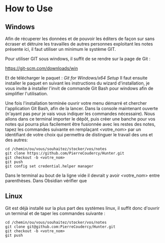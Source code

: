 # How to Use
## Windows

Afin de récuperer les données et de pouvoir les éditers de façon sur sans écraser et détruire les travailles de autres personnes exploitant les notes présente ici, il faut utiliser un minimum le système GIT.

Pour utiliser GIT sous windows, il suffit de se rendre sur la page de Git :

https://git-scm.com/downloads/win

Et de télécharger le paquet : *Git for Windows/x64 Setup*
Il faut ensuite installer le paquet en suivant les instructions du wizard d'installation, je vous invite à installer l'invit de commande Git Bash pour windows afin de simplifier l'utilisation.

Une fois l'installation terminée ouvrir votre menu démarré et chercher l'application Git Bash, afin de la lancer.
Dans la console maintenant ouverte (n'ayant pas peur je vais vous indiquer les commandes nécessaire).
Nous allons dans ce terminal importer le dépôt, puis créer une banche pour vos notes qui pourra plus facilement être fusionnée avec les restes des notes, tapez les commandes suivante en remplaçant <votre_nom> par un identifiant de votre choix qui permettra de distinguer le travail des uns et des autres:
```
cd /chemin/ou/vous/souhaitez/stocker/vos/notes
git clone https://github.com/PierreCoudercy/Hunter.git
git checkout -b <votre_nom>
git push
git config set credential.helper manager
```
Dans le terminal au bout de la ligne vide il devrait y avoir <votre_nom> entre parenthèses.
Dans Obsidian vérifier que

## Linux

Git est déjà installé sur la plus part des systèmes linux, il suffit donc d'ouvrir un terminal et de taper les commandes suivante :
```
cd /chemin/ou/vous/souhaitez/stocker/vos/notes
git clone git@github.com:PierreCoudercy/Hunter.git
git checkout -b <votre_nom>
git push

```
